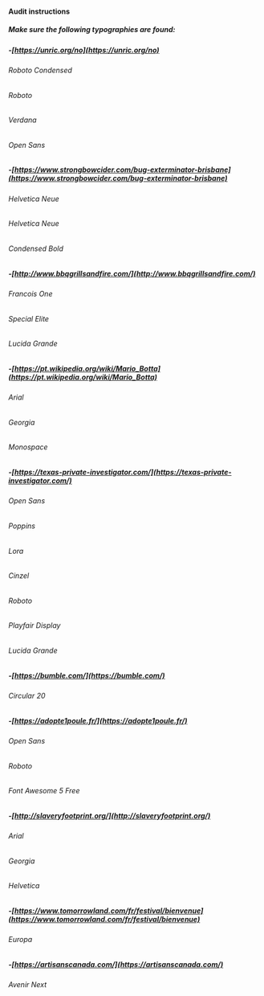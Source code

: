 #### Audit instructions

##### Make sure the following typographies are found:


##### -[https://unric.org/no](https://unric.org/no) 
###### Roboto Condensed 
###### Roboto 
###### Verdana 
###### Open Sans

##### -[https://www.strongbowcider.com/bug-exterminator-brisbane](https://www.strongbowcider.com/bug-exterminator-brisbane) 
###### Helvetica Neue 
###### Helvetica Neue 
###### Condensed Bold

##### -[http://www.bbqgrillsandfire.com/](http://www.bbqgrillsandfire.com/) 
###### Francois One 
###### Special Elite 
###### Lucida Grande

##### -[https://pt.wikipedia.org/wiki/Mario_Botta](https://pt.wikipedia.org/wiki/Mario_Botta) 
###### Arial 
###### Georgia 
###### Monospace

##### -[https://texas-private-investigator.com/](https://texas-private-investigator.com/) 
###### Open Sans 
###### Poppins 
###### Lora 
###### Cinzel 
###### Roboto 
###### Playfair Display 
###### Lucida Grande

##### -[https://bumble.com/](https://bumble.com/) 
###### Circular 20

##### -[https://adopte1poule.fr/](https://adopte1poule.fr/) 
###### Open Sans 
###### Roboto 
###### Font Awesome 5 Free

##### -[http://slaveryfootprint.org/](http://slaveryfootprint.org/) 
###### Arial 
###### Georgia 
###### Helvetica

##### -[https://www.tomorrowland.com/fr/festival/bienvenue](https://www.tomorrowland.com/fr/festival/bienvenue) 
###### Europa

##### -[https://artisanscanada.com/](https://artisanscanada.com/) 
###### Avenir Next

